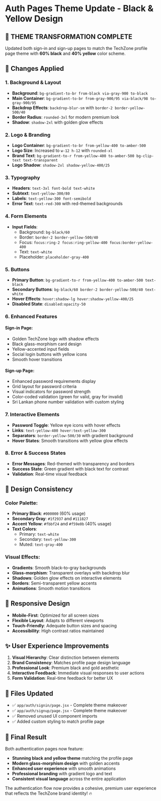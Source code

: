 # Auth Pages Theme Update - Black & Yellow Design

## 🎨 **THEME TRANSFORMATION COMPLETE**

Updated both sign-in and sign-up pages to match the TechZone profile page theme with **60% black** and **40% yellow** color scheme.

## 🔧 **Changes Applied**

### **1. Background & Layout**
- **Background**: `bg-gradient-to-br from-black via-gray-900 to-black`
- **Main Container**: `bg-gradient-to-br from-gray-900/95 via-black/98 to-gray-900/95`
- **Backdrop Effects**: `backdrop-blur-sm` with `border-2 border-yellow-500/40`
- **Border Radius**: `rounded-3xl` for modern premium look
- **Shadow**: `shadow-2xl` with golden glow effects

### **2. Logo & Branding**
- **Logo Container**: `bg-gradient-to-br from-yellow-400 to-amber-500`
- **Logo Size**: Increased to `w-12 h-12` with `rounded-xl`
- **Brand Text**: `bg-gradient-to-r from-yellow-400 to-amber-500 bg-clip-text text-transparent`
- **Logo Shadow**: `shadow-2xl shadow-yellow-400/25`

### **3. Typography**
- **Headers**: `text-3xl font-bold text-white`
- **Subtext**: `text-yellow-300/80`
- **Labels**: `text-yellow-300 font-semibold`
- **Error Text**: `text-red-300` with red-themed backgrounds

### **4. Form Elements**
- **Input Fields**: 
  - Background: `bg-black/60`
  - Border: `border-2 border-yellow-500/40`
  - Focus: `focus:ring-2 focus:ring-yellow-400 focus:border-yellow-400`
  - Text: `text-white`
  - Placeholder: `placeholder-gray-400`

### **5. Buttons**
- **Primary Button**: `bg-gradient-to-r from-yellow-400 to-amber-500 text-black`
- **Secondary Buttons**: `bg-black/60 border-2 border-yellow-500/40 text-white`
- **Hover Effects**: `hover:shadow-lg hover:shadow-yellow-400/25`
- **Disabled State**: `disabled:opacity-50`

### **6. Enhanced Features**

#### **Sign-in Page:**
- Golden TechZone logo with shadow effects
- Black glass-morphism card design
- Yellow-accented input fields
- Social login buttons with yellow icons
- Smooth hover transitions

#### **Sign-up Page:**
- Enhanced password requirements display
- Grid layout for password criteria
- Visual indicators for password strength
- Color-coded validation (green for valid, gray for invalid)
- Sri Lankan phone number validation with custom styling

### **7. Interactive Elements**
- **Password Toggle**: Yellow eye icons with hover effects
- **Links**: `text-yellow-400 hover:text-yellow-300`
- **Separators**: `border-yellow-500/30` with gradient background
- **Hover States**: Smooth transitions with yellow glow effects

### **8. Error & Success States**
- **Error Messages**: Red-themed with transparency and borders
- **Success State**: Green gradient with black text for contrast
- **Validation**: Real-time visual feedback

## 🎯 **Design Consistency**

### **Color Palette:**
- **Primary Black**: `#000000` (60% usage)
- **Secondary Gray**: `#1f2937` and `#111827`
- **Accent Yellow**: `#fbbf24` and `#f59e0b` (40% usage)
- **Text Colors**: 
  - Primary: `text-white`
  - Secondary: `text-yellow-300`
  - Muted: `text-gray-400`

### **Visual Effects:**
- **Gradients**: Smooth black-to-gray backgrounds
- **Glass-morphism**: Transparent overlays with backdrop blur
- **Shadows**: Golden glow effects on interactive elements
- **Borders**: Semi-transparent yellow accents
- **Animations**: Smooth motion transitions

## 📱 **Responsive Design**
- **Mobile-First**: Optimized for all screen sizes
- **Flexible Layout**: Adapts to different viewports
- **Touch-Friendly**: Adequate button sizes and spacing
- **Accessibility**: High contrast ratios maintained

## ✨ **User Experience Improvements**
1. **Visual Hierarchy**: Clear distinction between elements
2. **Brand Consistency**: Matches profile page design language
3. **Professional Look**: Premium black and gold aesthetic
4. **Interactive Feedback**: Immediate visual responses to user actions
5. **Form Validation**: Real-time feedback for better UX

## 🚀 **Files Updated**
- ✅ `app/auth/signin/page.jsx` - Complete theme makeover
- ✅ `app/auth/signup/page.jsx` - Complete theme makeover
- ✅ Removed unused UI component imports
- ✅ Added custom styling to match profile page

## 🎉 **Final Result**
Both authentication pages now feature:
- **Stunning black and yellow theme** matching the profile page
- **Modern glass-morphism design** with golden accents
- **Enhanced user experience** with smooth animations
- **Professional branding** with gradient logo and text
- **Consistent visual language** across the entire application

The authentication flow now provides a cohesive, premium user experience that reflects the TechZone brand identity! 🔥
